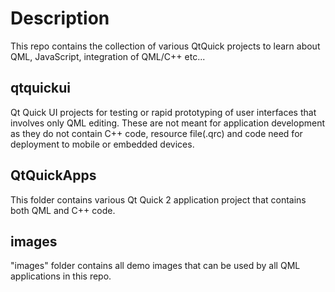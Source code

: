 # Description
This repo contains the collection of various QtQuick projects to learn about QML, JavaScript, integration of QML/C++ etc...

## qtquickui
Qt Quick UI projects for testing or rapid prototyping of user interfaces that involves only QML editing.
These are not meant for application development as they do not contain C++ code, resource file(.qrc) and code need for deployment to mobile or embedded devices.

## QtQuickApps
This folder contains various Qt Quick 2 application project that contains both QML and C++ code.

## images
"images" folder contains all demo images that can be used by all QML applications in this repo.


